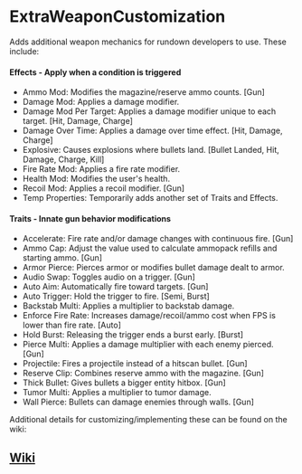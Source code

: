 # ExtraWeaponCustomization

Adds additional weapon mechanics for rundown developers to use. These include:

#### Effects - Apply when a condition is triggered
- Ammo Mod: Modifies the magazine/reserve ammo counts. [Gun]
- Damage Mod: Applies a damage modifier.
- Damage Mod Per Target: Applies a damage modifier unique to each target. [Hit, Damage, Charge]
- Damage Over Time: Applies a damage over time effect. [Hit, Damage, Charge]
- Explosive: Causes explosions where bullets land. [Bullet Landed, Hit, Damage, Charge, Kill]
- Fire Rate Mod: Applies a fire rate modifier.
- Health Mod: Modifies the user's health.
- Recoil Mod: Applies a recoil modifier. [Gun]
- Temp Properties: Temporarily adds another set of Traits and Effects.

#### Traits - Innate gun behavior modifications
- Accelerate: Fire rate and/or damage changes with continuous fire. [Gun]
- Ammo Cap: Adjust the value used to calculate ammopack refills and starting ammo. [Gun]
- Armor Pierce: Pierces armor or modifies bullet damage dealt to armor.
- Audio Swap: Toggles audio on a trigger. [Gun]
- Auto Aim: Automatically fire toward targets. [Gun]
- Auto Trigger: Hold the trigger to fire. [Semi, Burst]
- Backstab Multi: Applies a multiplier to backstab damage.
- Enforce Fire Rate: Increases damage/recoil/ammo cost when FPS is lower than fire rate. [Auto]
- Hold Burst: Releasing the trigger ends a burst early. [Burst]
- Pierce Multi: Applies a damage multiplier with each enemy pierced. [Gun]
- Projectile: Fires a projectile instead of a hitscan bullet. [Gun]
- Reserve Clip: Combines reserve ammo with the magazine. [Gun]
- Thick Bullet: Gives bullets a bigger entity hitbox. [Gun]
- Tumor Multi: Applies a multiplier to tumor damage.
- Wall Pierce: Bullets can damage enemies through walls. [Gun]

Additional details for customizing/implementing these can be found on the wiki:

## [Wiki](https://github.com/Dinorush/ExtraWeaponCustomization/wiki)
